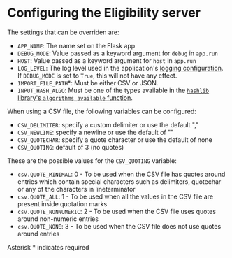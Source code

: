 # Configuring the Eligibility server

The settings that can be overriden are:

- `APP_NAME`: The name set on the Flask app
- `DEBUG_MODE`: Value passed as a keyword argument for `debug` in `app.run`
- `HOST`: Value passed as a keyword argument for `host` in `app.run`
- `LOG_LEVEL`: The log level used in the application's [logging configuration](https://flask.palletsprojects.com/en/2.2.x/logging/). If `DEBUG_MODE` is set to `True`, this will not have any effect.
- `IMPORT_FILE_PATH`*: Must be either CSV or JSON.
- `INPUT_HASH_ALGO`: Must be one of the types available in the [`hashlib` library's `algorithms_available` function](https://docs.python.org/3/library/hashlib.html#hashlib.algorithms_available).

When using a CSV file, the following variables can be configured:

- `CSV_DELIMITER`: specify a custom delimiter or use the default ","
- `CSV_NEWLINE`: specify a newline or use the default of ""
- `CSV_QUOTECHAR`: specify a quote character or use the default of none
- `CSV_QUOTING`: default of 3 (no quotes)

These are the possible values for the `CSV_QUOTING` variable:

- `csv.QUOTE_MINIMAL`: 0 - To be used when the CSV file has quotes around entries which contain special characters such as delimiters, quotechar or any of the characters in lineterminator
- `csv.QUOTE_ALL`: 1 - To be used when all the values in the CSV file are present inside quotation marks
- `csv.QUOTE_NONNUMERIC`: 2 - To be used when the CSV file uses quotes around non-numeric entries
- `csv.QUOTE_NONE`: 3 - To be used when the CSV file does not use quotes around entries

Asterisk * indicates required
